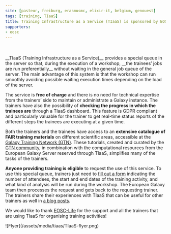 ```yaml
---
site: [pasteur, freiburg, erasmusmc, elixir-it, belgium, genouest]
tags: [training, TIaaS]
title: Training Infrastructure as a Service (TIaaS) is sponsored by EOSC-Life
supporters:
- eosc
---
```


<div class="row">
<div class="col-md-6" markdown="1">
<br><br>
__TIaaS (Training Infrastructure as a Service)__ provides a special queue in the server so that, during the execution of a workshop, __the trainees’ jobs
are run preferentially__ without waiting in the general job queue of the server. The main advantage of this system is that the workshop
can run smoothly avoiding possible waiting execution times depending on the load of the server.

The service is __free of charge__ and there is no need for technical expertise from the trainers’ side to maintain or administrate a Galaxy instance.
The trainers have also the possibility of __checking the progress in which the trainees are__ through a TIaaS dashboard. This feature is GDPR compliant and
particularly valuable for the trainer to get real-time status reports of the different steps the trainees are executing at a given time.

Both the trainers and the trainees have access to an __extensive catalogue of FAIR training materials__ on different scientific areas, accessible at
the [Galaxy Training Network (GTN)](https://training.galaxyproject.org/). These tutorials, created and curated by the
[GTN community](https://training.galaxyproject.org/training-material/hall-of-fame), in combination with the computational
resources from the European Galaxy Server reserved through TIaaS, simplifies many of the tasks of the trainers.

__Anyone providing training is eligible__ to request the use of this service. To use this special queue,
trainers just need to [fill out a form](https://galaxyproject.eu/tiaas) indicating the number of attendees, the start and
end dates of the training activity, and what kind of analysis will be run during the workshop. The European Galaxy team then processes the request
and gets back to the requesting trainer.
The trainers share their experiences with TIaaS that can be useful for other trainers as well in [a blog posts](https://galaxyproject.eu/news?tag=TIaaS).

We would like to thank [EOSC-Life](https://www.eosc-life.eu/) for the support and all the trainers that are using
TIaaS for organising training activities!

</div>
<div class="col-md-6" markdown="1">
![Flyer](/assets/media/tiaas/TIaaS-flyer.png)
</div>
</div>

<br>

